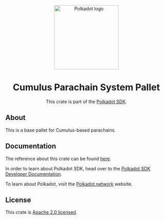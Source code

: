 <div align="center">

<img src="https://raw.githubusercontent.com/paritytech/polkadot-sdk/rzadp/readmes/docs/images/Polkadot_Logo_Horizontal_Pink_BlackOnWhite.png" alt="Polkadot logo" width="200">

# Cumulus Parachain System Pallet

This crate is part of the [Polkadot SDK](https://github.com/paritytech/polkadot-sdk/).

</div>

## About

This is a base pallet for Cumulus-based parachains.

## Documentation

The reference about this crate can be found [here](https://paritytech.github.io/polkadot-sdk/master/cumulus_pallet_parachain_system).

In order to learn about Polkadot SDK, head over to the [Polkadot SDK Developer Documentation](https://paritytech.github.io/polkadot-sdk/master/polkadot_sdk_docs/index.html).

To learn about Polkadot, visit the [Polkadot.network](https://polkadot.network/) website.

## License

This crate is [Apache 2.0 licensed](https://spdx.org/licenses/Apache-2.0.html).
